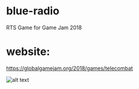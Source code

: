 # blue-radio
RTS Game for Game Jam 2018

# website:
https://globalgamejam.org/2018/games/telecombat

![alt text](https://raw.githubusercontent.com/theo-walton/blue-radio/master/Screen-Shot-2018-01-29-at-6.04.27-PM.png)
